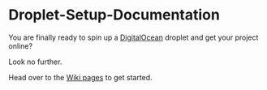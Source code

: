 # Droplet-Setup-Documentation
You are finally ready to spin up a [DigitalOcean](https://digitalocean.com) droplet and get your project online?

Look no further.

Head over to the [Wiki pages](https://github.com/ACWLtd/Droplet-Setup-Documentation/wiki) to get started.
